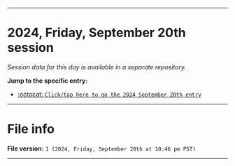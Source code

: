 
***

# 2024, Friday, September 20th session

_Session data for this day is available in a separate repository._

**Jump to the specific entry:**

- [:octocat: `Click/tap here to go the 2024 September 20th entry`](https://github.com/seanpm2001/SeansLifeArchive_Images_TinyTower_Y2024/tree/SeansLifeArchive_Images_TinyTower_Y2024_Main-dev/2024/09_September/20/)

***

# File info

**File version:** `1 (2024, Friday, September 20th at 10:46 pm PST)`

***
